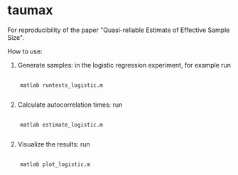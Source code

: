 # taumax
For reproducibility of the paper "Quasi-reliable Estimate of Effective Sample Size".

How to use:
1. Generate samples: in the logistic regression experiment, for example run
<pre>
  <code>
    matlab runtests_logistic.m
  </code>
</pre>

2. Calculate autocorrelation times: run
<pre>
  <code>
    matlab estimate_logistic.m
  </code>
</pre>

2. Visualize the results: run
<pre>
  <code>
    matlab plot_logistic.m
  </code>
</pre>


